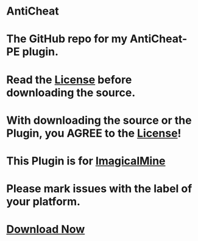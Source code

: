 # AntiCheat

# The GitHub repo for my AntiCheat-PE plugin.


# Read the [License](https://github.com/DarkWav/AntiCheat/blob/master/LICENSE.md) before downloading the source.


# With downloading the source or the Plugin, you AGREE to the [License](https://github.com/DarkWav/AntiCheat/blob/master/LICENSE.md)!


# This Plugin is for [ImagicalMine](https://github.com/Inactive-to-Reactive/ImagicalMine)


# Please mark issues with the label of your platform.


# [Download Now](https://www.imagicalmine.net/community/plugins/anticheat.52/download?version=856)
